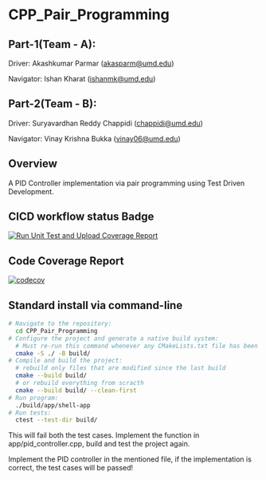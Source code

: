 # CPP_Pair_Programming

## Part-1(Team - A):
Driver: Akashkumar Parmar (akasparm@umd.edu)

Navigator: Ishan Kharat (ishanmk@umd.edu)

## Part-2(Team - B):
Driver: Suryavardhan Reddy Chappidi (chappidi@umd.edu)

Navigator: Vinay Krishna Bukka (vinay06@umd.edu)

## Overview

A PID Controller implementation via pair programming using Test Driven Development.

## CICD workflow status Badge

[![Run Unit Test and Upload Coverage Report](https://github.com/SuryaVC/CPP_Pair_Programming/actions/workflows/run-unit-test-and-upload-codecov.yml/badge.svg)](https://github.com/SuryaVC/CPP_Pair_Programming/actions/workflows/run-unit-test-and-upload-codecov.yml)

## Code Coverage Report

[![codecov](https://codecov.io/gh/SuryaVC/CPP_Pair_Programming/branch/main/graph/badge.svg)](https://codecov.io/gh/SuryaVC/CPP_Pair_Programming) 

## Standard install via command-line
```bash
# Navigate to the repository: 
  cd CPP_Pair_Programming
# Configure the project and generate a native build system:
  # Must re-run this command whenever any CMakeLists.txt file has been changed.
  cmake -S ./ -B build/
# Compile and build the project:
  # rebuild only files that are modified since the last build
  cmake --build build/
  # or rebuild everything from scracth
  cmake --build build/ --clean-first
# Run program:
  ./build/app/shell-app
# Run tests:
  ctest --test-dir build/
```

This will fail both the test cases. Implement the function in app/pid_controller.cpp, build and test the project again. 

Implement the PID controller in the mentioned file, if the implementation is correct, the test cases will be passed!



